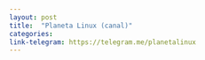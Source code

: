 ```yaml
---
layout: post
title:  "Planeta Linux (canal)"
categories: 
link-telegram: https://telegram.me/planetalinux
---
```



